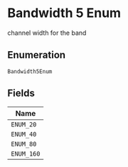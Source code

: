 
# Bandwidth 5 Enum

channel width for the band

## Enumeration

`Bandwidth5Enum`

## Fields

| Name |
|  --- |
| `ENUM_20` |
| `ENUM_40` |
| `ENUM_80` |
| `ENUM_160` |

